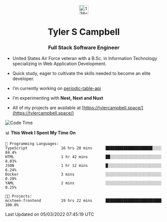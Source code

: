 <p align="center">
<a href="https://www.linkedin.com/in/t36campbell" target="blank"><img align="center" src="https://ik.imagekit.io/t36campbell/Portfolio/linkedin.png.original_m8bbGgPh6.png" alt="t36campbell" height="30" width="30" /></a>
</p>
<h1 align="center">Tyler S Campbell</h1>
<h3 align="center">Full Stack Software Engineer</h3>

* United States Air Force veteran with a B.Sc. in Information Technology specializing in Web Application Development. 

* Quick study, eager to cultivate the skills needed to become an elite developer.

* I’m currently working on [periodic-table-api](https://github.com/t36campbell/periodic-table-api)

* I’m experimenting with **Nest, Next and Nuxt**

* All of my projects are available at [https://tylercampbell.space/](https://tylercampbell.space/)

<!--START_SECTION:waka-->
![Code Time](http://img.shields.io/badge/Code%20Time-1%2C468%20hrs%203%20mins-blue)

📊 **This Week I Spent My Time On** 

```text
💬 Programming Languages: 
TypeScript               16 hrs 20 mins      █████████████████████░░░░   84.4% 
HTML                     1 hr 42 mins        ██░░░░░░░░░░░░░░░░░░░░░░░   8.83% 
JSON                     1 hr 12 mins        █░░░░░░░░░░░░░░░░░░░░░░░░   6.24% 
Docker                   3 mins              ░░░░░░░░░░░░░░░░░░░░░░░░░   0.28% 
YAML                     2 mins              ░░░░░░░░░░░░░░░░░░░░░░░░░   0.25%

🐱‍💻 Projects: 
mcsteen-frontend         19 hrs 22 mins      █████████████████████████   100.0%

```


 Last Updated on 05/03/2022 07:45:19 UTC
<!--END_SECTION:waka-->
